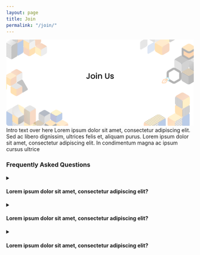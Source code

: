 ```yaml
---
layout: page
title: Join
permalink: "/join/"
---
```

<div>
<img src ="/assets/banners/join_banner.png">
</div>
<!-- change to join_us banenr and add buttons to a container -->
<div class="desc">
Intro text over here Lorem ipsum dolor sit amet, consectetur adipiscing elit. Sed ac libero dignissim, ultrices felis et, aliquam purus. Lorem ipsum dolor sit amet, consectetur adipiscing elit. In condimentum magna ac ipsum cursus ultrice
</div>

<!-- <ul class="timeline">
	<li data-year="2017" data-text="Lorem ipsum dolor sit amet, consectetur."></li>
	<li data-year="2018" data-text="Lorem ipsum dolor sit amet, consectetur."></li>
	<li data-year="2019" data-text="Lorem ipsum dolor sit amet, consectetur."></li>
	<li data-year="2020" data-text="Lorem ipsum dolor sit amet, consectetur."></li>
	<li data-year="2021" data-text="Lorem ipsum dolor sit amet, consectetur."></li>
</ul> -->

<div class="regular-padding">
<h3>Frequently Asked Questions </h3>
<details>
	<summary>
		<h4>Lorem ipsum dolor sit amet, consectetur adipiscing elit?</h4>
	</summary>
	<p>Lorem ipsum dolor sit amet, consectetur adipiscing elit. Morbi volutpat massa sed nisi porta, non congue nulla luctus. Proin tempus nisi id neque facilisis fringilla ac eget mi. Quisque at massa a felis vulputate faucibus vitae vel ex. Duis tristique commodo nibh a mattis. Maecenas euismod dapibus tempus. Proin porttitor lacinia imperdiet. Maecenas varius dui malesuada lorem egestas eleifend. Phasellus ipsum mi, laoreet vel consequat quis, suscipit eu tortor. Integer eget sem non nibh vulputate tristique sodales egestas ipsum.</p>
</details>

<details>
	<summary>
		<h4>Lorem ipsum dolor sit amet, consectetur adipiscing elit?</h4>
	</summary>
	<p>Lorem ipsum dolor sit amet, consectetur adipiscing elit. Morbi volutpat massa sed nisi porta, non congue nulla luctus. Proin tempus nisi id neque facilisis fringilla ac eget mi. Quisque at massa a felis vulputate faucibus vitae vel ex. Duis tristique commodo nibh a mattis. Maecenas euismod dapibus tempus. Proin porttitor lacinia imperdiet. Maecenas varius dui malesuada lorem egestas eleifend. Phasellus ipsum mi, laoreet vel consequat quis, suscipit eu tortor. Integer eget sem non nibh vulputate tristique sodales egestas ipsum.</p>
</details>

<details>
	<summary>
		<h4>Lorem ipsum dolor sit amet, consectetur adipiscing elit?</h4>
	</summary>
	<p>Lorem ipsum dolor sit amet, consectetur adipiscing elit. Morbi volutpat massa sed nisi porta, non congue nulla luctus. Proin tempus nisi id neque facilisis fringilla ac eget mi. Quisque at massa a felis vulputate faucibus vitae vel ex. Duis tristique commodo nibh a mattis. Maecenas euismod dapibus tempus. Proin porttitor lacinia imperdiet. Maecenas varius dui malesuada lorem egestas eleifend. Phasellus ipsum mi, laoreet vel consequat quis, suscipit eu tortor. Integer eget sem non nibh vulputate tristique sodales egestas ipsum.</p>
</details>


</div>